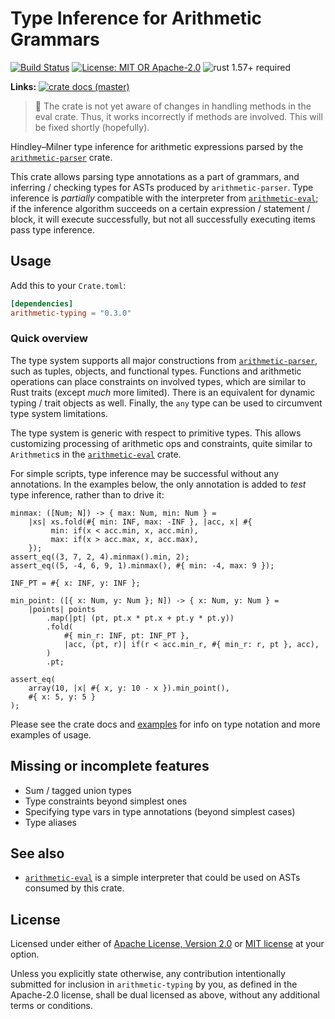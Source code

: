# Type Inference for Arithmetic Grammars

[![Build Status](https://github.com/slowli/arithmetic-parser/workflows/CI/badge.svg?branch=master)](https://github.com/slowli/arithmetic-parser/actions)
[![License: MIT OR Apache-2.0](https://img.shields.io/badge/License-MIT%2FApache--2.0-blue)](https://github.com/slowli/arithmetic-parser#license)
![rust 1.57+ required](https://img.shields.io/badge/rust-1.57+-blue.svg)

**Links:** [![crate docs (master)](https://img.shields.io/badge/master-yellow.svg?label=docs)](https://slowli.github.io/arithmetic-parser/arithmetic_typing/)

> 🚧 The crate is not yet aware of changes in handling methods in the eval crate.
> Thus, it works incorrectly if methods are involved. This will be fixed shortly (hopefully). 

Hindley–Milner type inference for arithmetic expressions parsed
by the [`arithmetic-parser`] crate.

This crate allows parsing type annotations as a part of grammars, and inferring /
checking types for ASTs produced by `arithmetic-parser`.
Type inference is *partially* compatible with the interpreter from [`arithmetic-eval`];
if the inference algorithm succeeds on a certain expression / statement / block,
it will execute successfully, but not all successfully executing items pass type inference.

## Usage

Add this to your `Crate.toml`:

```toml
[dependencies]
arithmetic-typing = "0.3.0"
```

### Quick overview

The type system supports all major constructions from [`arithmetic-parser`],
such as tuples, objects, and functional types. Functions and arithmetic operations
can place constraints on involved types, which are similar to Rust traits
(except *much* more limited). There is an equivalent for dynamic typing / trait objects
as well. Finally, the `any` type can be used to circumvent type system limitations.

The type system is generic with respect to primitive types. This allows customizing
processing of arithmetic ops and constraints, quite similar to `Arithmetic`s
in the [`arithmetic-eval`] crate.

For simple scripts, type inference may be successful without any annotations.
In the examples below, the only annotation is added to *test* type inference,
rather than to drive it:

```text
minmax: ([Num; N]) -> { max: Num, min: Num } = 
    |xs| xs.fold(#{ min: INF, max: -INF }, |acc, x| #{
         min: if(x < acc.min, x, acc.min),
         max: if(x > acc.max, x, acc.max),
    });
assert_eq((3, 7, 2, 4).minmax().min, 2);
assert_eq((5, -4, 6, 9, 1).minmax(), #{ min: -4, max: 9 });
```

```text
INF_PT = #{ x: INF, y: INF };

min_point: ([{ x: Num, y: Num }; N]) -> { x: Num, y: Num } = 
    |points| points
        .map(|pt| (pt, pt.x * pt.x + pt.y * pt.y))
        .fold(
            #{ min_r: INF, pt: INF_PT },
            |acc, (pt, r)| if(r < acc.min_r, #{ min_r: r, pt }, acc),
        )
        .pt;

assert_eq(
    array(10, |x| #{ x, y: 10 - x }).min_point(),
    #{ x: 5, y: 5 }
);
```

Please see the crate docs and [examples](examples) for info on type notation
and more examples of usage.

## Missing or incomplete features

- Sum / tagged union types
- Type constraints beyond simplest ones
- Specifying type vars in type annotations (beyond simplest cases)
- Type aliases

## See also

- [`arithmetic-eval`] is a simple interpreter that could be used on ASTs
  consumed by this crate.

## License

Licensed under either of [Apache License, Version 2.0](LICENSE-APACHE)
or [MIT license](LICENSE-MIT) at your option.

Unless you explicitly state otherwise, any contribution intentionally submitted
for inclusion in `arithmetic-typing` by you, as defined in the Apache-2.0 license,
shall be dual licensed as above, without any additional terms or conditions.

[`arithmetic-parser`]: https://crates.io/crates/arithmetic-parser
[`arithmetic-eval`]: https://crates.io/crates/arithmetic-eval
